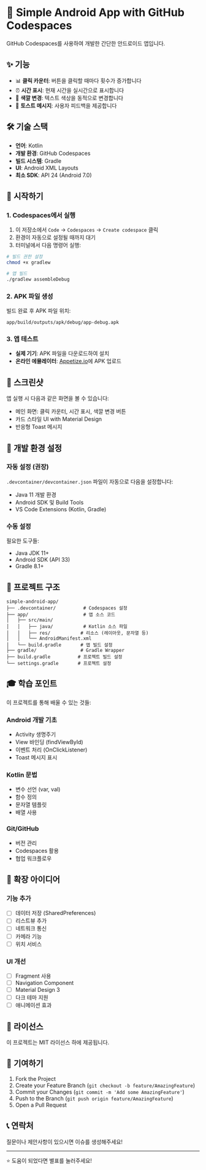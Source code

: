 # 🚀 Simple Android App with GitHub Codespaces

GitHub Codespaces를 사용하여 개발한 간단한 안드로이드 앱입니다.

## ✨ 기능

- 📊 **클릭 카운터**: 버튼을 클릭할 때마다 횟수가 증가합니다
- ⏰ **시간 표시**: 현재 시간을 실시간으로 표시합니다
- 🎨 **색깔 변경**: 텍스트 색상을 동적으로 변경합니다
- 📱 **토스트 메시지**: 사용자 피드백을 제공합니다

## 🛠️ 기술 스택

- **언어**: Kotlin
- **개발 환경**: GitHub Codespaces
- **빌드 시스템**: Gradle
- **UI**: Android XML Layouts
- **최소 SDK**: API 24 (Android 7.0)

## 🚀 시작하기

### 1. Codespaces에서 실행

1. 이 저장소에서 `Code` → `Codespaces` → `Create codespace` 클릭
2. 환경이 자동으로 설정될 때까지 대기
3. 터미널에서 다음 명령어 실행:

```bash
# 빌드 권한 설정
chmod +x gradlew

# 앱 빌드
./gradlew assembleDebug
```

### 2. APK 파일 생성

빌드 완료 후 APK 파일 위치:
```
app/build/outputs/apk/debug/app-debug.apk
```

### 3. 앱 테스트

- **실제 기기**: APK 파일을 다운로드하여 설치
- **온라인 에뮬레이터**: [Appetize.io](https://appetize.io)에 APK 업로드

## 📱 스크린샷

앱 실행 시 다음과 같은 화면을 볼 수 있습니다:

- 메인 화면: 클릭 카운터, 시간 표시, 색깔 변경 버튼
- 카드 스타일 UI with Material Design
- 반응형 Toast 메시지

## 🔧 개발 환경 설정

### 자동 설정 (권장)
`.devcontainer/devcontainer.json` 파일이 자동으로 다음을 설정합니다:
- Java 11 개발 환경
- Android SDK 및 Build Tools
- VS Code Extensions (Kotlin, Gradle)

### 수동 설정
필요한 도구들:
- Java JDK 11+
- Android SDK (API 33)
- Gradle 8.1+

## 📂 프로젝트 구조

```
simple-android-app/
├── .devcontainer/          # Codespaces 설정
├── app/                    # 앱 소스 코드
│   ├── src/main/
│   │   ├── java/           # Kotlin 소스 파일
│   │   ├── res/           # 리소스 (레이아웃, 문자열 등)
│   │   └── AndroidManifest.xml
│   └── build.gradle       # 앱 빌드 설정
├── gradle/                # Gradle Wrapper
├── build.gradle          # 프로젝트 빌드 설정
└── settings.gradle       # 프로젝트 설정
```

## 🎓 학습 포인트

이 프로젝트를 통해 배울 수 있는 것들:

### Android 개발 기초
- Activity 생명주기
- View 바인딩 (findViewById)
- 이벤트 처리 (OnClickListener)
- Toast 메시지 표시

### Kotlin 문법
- 변수 선언 (var, val)
- 함수 정의
- 문자열 템플릿
- 배열 사용

### Git/GitHub
- 버전 관리
- Codespaces 활용
- 협업 워크플로우

## 🚀 확장 아이디어

### 기능 추가
- [ ] 데이터 저장 (SharedPreferences)
- [ ] 리스트뷰 추가
- [ ] 네트워크 통신
- [ ] 카메라 기능
- [ ] 위치 서비스

### UI 개선
- [ ] Fragment 사용
- [ ] Navigation Component
- [ ] Material Design 3
- [ ] 다크 테마 지원
- [ ] 애니메이션 효과

## 📝 라이선스

이 프로젝트는 MIT 라이선스 하에 제공됩니다.

## 🤝 기여하기

1. Fork the Project
2. Create your Feature Branch (`git checkout -b feature/AmazingFeature`)
3. Commit your Changes (`git commit -m 'Add some AmazingFeature'`)
4. Push to the Branch (`git push origin feature/AmazingFeature`)
5. Open a Pull Request

## 📞 연락처

질문이나 제안사항이 있으시면 이슈를 생성해주세요!

---

⭐ 도움이 되었다면 별표를 눌러주세요!
